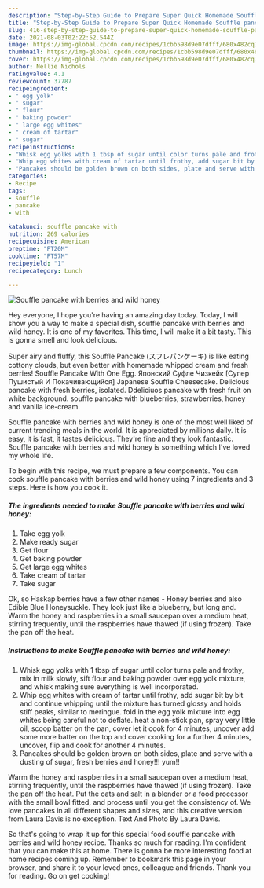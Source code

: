 ```yaml
---
description: "Step-by-Step Guide to Prepare Super Quick Homemade Souffle pancake with berries and wild honey"
title: "Step-by-Step Guide to Prepare Super Quick Homemade Souffle pancake with berries and wild honey"
slug: 416-step-by-step-guide-to-prepare-super-quick-homemade-souffle-pancake-with-berries-and-wild-honey
date: 2021-08-03T02:22:52.544Z
image: https://img-global.cpcdn.com/recipes/1cbb598d9e07dfff/680x482cq70/souffle-pancake-with-berries-and-wild-honey-recipe-main-photo.jpg
thumbnail: https://img-global.cpcdn.com/recipes/1cbb598d9e07dfff/680x482cq70/souffle-pancake-with-berries-and-wild-honey-recipe-main-photo.jpg
cover: https://img-global.cpcdn.com/recipes/1cbb598d9e07dfff/680x482cq70/souffle-pancake-with-berries-and-wild-honey-recipe-main-photo.jpg
author: Nellie Nichols
ratingvalue: 4.1
reviewcount: 37787
recipeingredient:
- " egg yolk"
- " sugar"
- " flour"
- " baking powder"
- " large egg whites"
- " cream of tartar"
- " sugar"
recipeinstructions:
- "Whisk egg yolks with 1 tbsp of sugar until color turns pale and frothy, mix in milk slowly, sift flour and baking powder over egg yolk mixture, and whisk making sure everything is well incorporated."
- "Whip egg whites with cream of tartar until frothy, add sugar bit by bit and continue whipping until the mixture has turned glossy and holds stiff peaks, similar to meringue. fold in the egg yolk mixture into egg whites being careful not to deflate. heat a non-stick pan, spray very little oil, scoop batter on the pan, cover let it cook for 4 minutes, uncover add some more batter on the top and cover cooking for a further 4 minutes, uncover, flip and cook for another 4 minutes."
- "Pancakes should be golden brown on both sides, plate and serve with a dusting of sugar, fresh berries and honey!!! yum!!"
categories:
- Recipe
tags:
- souffle
- pancake
- with

katakunci: souffle pancake with 
nutrition: 269 calories
recipecuisine: American
preptime: "PT20M"
cooktime: "PT57M"
recipeyield: "1"
recipecategory: Lunch

---
```



![Souffle pancake with berries and wild honey](https://img-global.cpcdn.com/recipes/1cbb598d9e07dfff/680x482cq70/souffle-pancake-with-berries-and-wild-honey-recipe-main-photo.jpg)

Hey everyone, I hope you're having an amazing day today. Today, I will show you a way to make a special dish, souffle pancake with berries and wild honey. It is one of my favorites. This time, I will make it a bit tasty. This is gonna smell and look delicious.

Super airy and fluffy, this Souffle Pancake (スフレパンケーキ) is like eating cottony clouds, but even better with homemade whipped cream and fresh berries! Souffle Pancake With One Egg. Японский Суфле Чизкейк [Супер Пушистый И Покачивающийся] Japanese Souffle Cheesecake. Delicious pancake with fresh berries, isolated. Ddeliciuos pancake with fresh fruit on white background. souffle pancake with blueberries, strawberries, honey and vanilla ice-cream.

Souffle pancake with berries and wild honey is one of the most well liked of current trending meals in the world. It is appreciated by millions daily. It is easy, it is fast, it tastes delicious. They're fine and they look fantastic. Souffle pancake with berries and wild honey is something which I've loved my whole life.


To begin with this recipe, we must prepare a few components. You can cook souffle pancake with berries and wild honey using 7 ingredients and 3 steps. Here is how you cook it.

<!--inarticleads1-->

##### The ingredients needed to make Souffle pancake with berries and wild honey:

1. Take  egg yolk
1. Make ready  sugar
1. Get  flour
1. Get  baking powder
1. Get  large egg whites
1. Take  cream of tartar
1. Take  sugar


Ok, so Haskap berries have a few other names - Honey berries and also Edible Blue Honeysuckle. They look just like a blueberry, but long and. Warm the honey and raspberries in a small saucepan over a medium heat, stirring frequently, until the raspberries have thawed (if using frozen). Take the pan off the heat. 

<!--inarticleads2-->

##### Instructions to make Souffle pancake with berries and wild honey:

1. Whisk egg yolks with 1 tbsp of sugar until color turns pale and frothy, mix in milk slowly, sift flour and baking powder over egg yolk mixture, and whisk making sure everything is well incorporated.
1. Whip egg whites with cream of tartar until frothy, add sugar bit by bit and continue whipping until the mixture has turned glossy and holds stiff peaks, similar to meringue. fold in the egg yolk mixture into egg whites being careful not to deflate. heat a non-stick pan, spray very little oil, scoop batter on the pan, cover let it cook for 4 minutes, uncover add some more batter on the top and cover cooking for a further 4 minutes, uncover, flip and cook for another 4 minutes.
1. Pancakes should be golden brown on both sides, plate and serve with a dusting of sugar, fresh berries and honey!!! yum!!


Warm the honey and raspberries in a small saucepan over a medium heat, stirring frequently, until the raspberries have thawed (if using frozen). Take the pan off the heat. Put the oats and salt in a blender or a food processor with the small bowl fitted, and process until you get the consistency of. We love pancakes in all different shapes and sizes, and this creative version from Laura Davis is no exception. Text And Photo By Laura Davis. 

So that's going to wrap it up for this special food souffle pancake with berries and wild honey recipe. Thanks so much for reading. I'm confident that you can make this at home. There is gonna be more interesting food at home recipes coming up. Remember to bookmark this page in your browser, and share it to your loved ones, colleague and friends. Thank you for reading. Go on get cooking!
